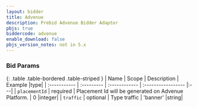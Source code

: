 ```yaml
---
layout: bidder
title: Advenue
description: Prebid Advenue Bidder Adaptor
pbjs: true
biddercode: advenue
enable_download: false
pbjs_version_notes: not in 5.x
---
```


### Bid Params

{: .table .table-bordered .table-striped }
| Name           | Scope      | Description                                                    | Example            |type|
| :-----------   | :--------- | :------------                                                  | :----------------- |:---|
| `placementId` | required   | Placement Id will be generated on Advenue Platform. | 0                        |integer|
| `traffic`      | optional   | Type traffic                                             | 'banner'                 |string|
